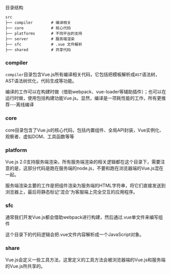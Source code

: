 目录结构

```
src
├── compiler        # 编译相关 
├── core            # 核心代码 
├── platforms       # 不同平台的支持
├── server          # 服务端渲染
├── sfc             # .vue 文件解析
├── shared          # 共享代码
```

### compiler

`compiler`目录包含Vue.js所有编译相关代码，它包括把模板解析成`AST`语法树，AST语法树优化，代码生成等功能。

编译的工作可以在构建时做（借助webpack、vue-loader等辅助插件）；也可以在运行时做，使用包括构建功能Vue.js。显然，编译是一项耗性能的工作，所有更推荐---离线编译

### core

core目录包含了Vue.js的核心代码，包括内置组件、全局API封装，Vue实例化、观察者、虚拟DOM、工具函数等等

### platform

Vue.js 2.0支持服务端渲染，所有服务端渲染的相关逻辑都在这个目录下，需要注意的是，这部分代码是跑在服务端的node.js，不要和跑在浏览器端的Vue.js混在一起。

服务端渲染主要的工作是把组件渲染为服务端的HTML字符串，将它们直接发送到浏览器上，最后将静态标记'混合'为客服端上完全交互的应用程序。

### sfc

通常我们开发Vue.js都会借助webpack进行构建，然后通过.vue单文件来编写组件

这个目录下的代码逻辑会把.vue文件内容解析成一个JavaScript对象。

### share

Vue.js会定义一些工具方法，这里定义的工具方法会被浏览器端的Vue.js和服务端的Vue.js所共享的。
